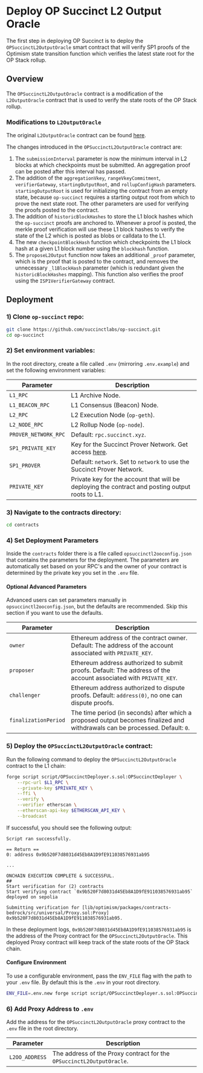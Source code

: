 # Deploy OP Succinct L2 Output Oracle

The first step in deploying OP Succinct is to deploy the `OPSuccinctL2OutputOracle` smart contract that will verify SP1 proofs of the Optimism state transition function which verifies the latest state root for the OP Stack rollup.

## Overview

The `OPSuccinctL2OutputOracle` contract is a modification of the `L2OutputOracle` contract that is used to verify the state roots of the OP Stack rollup.

### Modifications to `L2OutputOracle`

The original `L2OutputOracle` contract can be found [here](https://github.com/ethereum-optimism/optimism/blob/3e68cf018d8b9b474e918def32a56d1dbf028d83/packages/contracts-bedrock/src/L1/L2OutputOracle.sol#L199-L202).

The changes introduced in the `OPSuccinctL2OutputOracle` contract are:

1. The `submissionInterval` parameter is now the minimum interval in L2 blocks at which checkpoints must be submitted. An aggregation proof can be posted after this interval has passed.
2. The addition of the `aggregationVkey`, `rangeVkeyCommitment`, `verifierGateway`, `startingOutputRoot`, and `rollupConfigHash` parameters. `startingOutputRoot` is used for initializing the contract from an empty state, because `op-succinct` requires a starting output root from which to prove the next state root. The other parameters are used for verifying the proofs posted to the contract.
3. The addition of `historicBlockHashes` to store the L1 block hashes which the `op-succinct` proofs are anchored to. Whenever a proof is posted, the merkle proof verification will use these L1 block hashes to verify the state of the L2 which is posted as blobs or calldata to the L1.
4. The new `checkpointBlockHash` function which checkpoints the L1 block hash at a given L1 block number using the `blockhash` function.
5. The `proposeL2Output` function now takes an additional `_proof` parameter, which is the proof that is posted to the contract, and removes the unnecessary `_l1BlockHash` parameter (which is redundant given the `historicBlockHashes` mapping). This function also verifies the proof using the `ISP1VerifierGateway` contract.

## Deployment

### 1) Clone `op-succinct` repo:

```bash
git clone https://github.com/succinctlabs/op-succinct.git
cd op-succinct
```

### 2) Set environment variables:

In the root directory, create a file called `.env` (mirroring `.env.example`) and set the following environment variables:

| Parameter | Description |
|-----------|-------------|
| `L1_RPC` | L1 Archive Node. |
| `L1_BEACON_RPC` | L1 Consensus (Beacon) Node. |
| `L2_RPC` | L2 Execution Node (`op-geth`). |
| `L2_NODE_RPC` | L2 Rollup Node (`op-node`). |
| `PROVER_NETWORK_RPC` | Default: `rpc.succinct.xyz`. |
| `SP1_PRIVATE_KEY` | Key for the Succinct Prover Network. Get access [here](https://docs.succinct.xyz/generating-proofs/prover-network). |
| `SP1_PROVER` | Default: `network`. Set to `network` to use the Succinct Prover Network. |
| `PRIVATE_KEY` | Private key for the account that will be deploying the contract and posting output roots to L1. |

### 3) Navigate to the contracts directory:

```bash
cd contracts
```

### 4) Set Deployment Parameters

Inside the `contracts` folder there is a file called `opsuccinctl2ooconfig.json` that contains the parameters for the deployment. The parameters are automatically set based on your RPC's and the owner of your contract is determined by the private key you set in the `.env` file.

#### Optional Advanced Parameters

Advanced users can set parameters manually in `opsuccinctl2ooconfig.json`, but the defaults are recommended. Skip this section if you want to use the defaults.

| Parameter | Description |
|-----------|-------------|
| `owner` | Ethereum address of the contract owner. Default: The address of the account associated with `PRIVATE_KEY`. |
| `proposer` | Ethereum address authorized to submit proofs. Default: The address of the account associated with `PRIVATE_KEY`. |
| `challenger` | Ethereum address authorized to dispute proofs. Default: `address(0)`, no one can dispute proofs. |
| `finalizationPeriod` | The time period (in seconds) after which a proposed output becomes finalized and withdrawals can be processed. Default: `0`. |

### 5) Deploy the `OPSuccinctL2OutputOracle` contract:

Run the following command to deploy the `OPSuccinctL2OutputOracle` contract to the L1 chain:

```bash
forge script script/OPSuccinctDeployer.s.sol:OPSuccinctDeployer \
    --rpc-url $L1_RPC \
    --private-key $PRIVATE_KEY \
    --ffi \
    --verify \
    --verifier etherscan \
    --etherscan-api-key $ETHERSCAN_API_KEY \
    --broadcast
```

If successful, you should see the following output:

```
Script ran successfully.

== Return ==
0: address 0x9b520F7d8031d45Eb8A1D9fE911038576931ab95

...

ONCHAIN EXECUTION COMPLETE & SUCCESSFUL.
##
Start verification for (2) contracts
Start verifying contract `0x9b520F7d8031d45Eb8A1D9fE911038576931ab95` deployed on sepolia

Submitting verification for [lib/optimism/packages/contracts-bedrock/src/universal/Proxy.sol:Proxy] 0x9b520F7d8031d45Eb8A1D9fE911038576931ab95.
```

In these deployment logs, `0x9b520F7d8031d45Eb8A1D9fE911038576931ab95` is the address of the Proxy contract for the `OPSuccinctL2OutputOracle`. This deployed Proxy contract will keep track of the state roots of the OP Stack chain.

#### Configure Environment

To use a configurable environment, pass the `ENV_FILE` flag with the path to your `.env` file. By default this is the `.env` in your root directory.

```bash
ENV_FILE=.env.new forge script script/OPSuccinctDeployer.s.sol:OPSuccinctDeployer ...
```

### 6) Add Proxy Address to `.env`

Add the address for the `OPSuccinctL2OutputOracle` proxy contract to the `.env` file in the root directory.

| Parameter | Description |
|-----------|-------------|
| `L2OO_ADDRESS` | The address of the Proxy contract for the `OPSuccinctL2OutputOracle`. |
